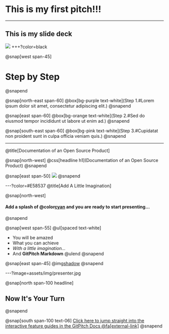 

# This is my first pitch!!!

---

## This is my slide deck

![](assets/img/presentation.png)
+++?color=black

@snap[west span-45]
# Step by Step
@snapend

@snap[north-east span-60]
@box[bg-purple text-white](Step 1.#Lorem ipsum dolor sit amet, consectetur adipiscing elit.)
@snapend

@snap[east span-60]
@box[bg-orange text-white](Step 2.#Sed do eiusmod tempor incididunt ut labore ut enim ad.)
@snapend

@snap[south-east span-60]
@box[bg-pink text-white](Step 3.#Cupidatat non proident sunt in culpa officia veniam quis.)
@snapend

---
@title[Documentation of an Open Source Product]

@snap[north-west]
@css[headline h1](Documentation of an Open Source Product)
@snapend

@snap[east span-50]
![](assets/img/presentation.png)
@snapend

---?color=#E58537
@title[Add A Little Imagination]

@snap[north-west]
#### Add a splash of @color[cyan](**color**) and you are ready to start presenting...
@snapend

@snap[west span-55]
@ul[spaced text-white]
- You will be amazed
- What you can achieve
- *With a little imagination...*
- And **GitPitch Markdown**
@ulend
@snapend

@snap[east span-45]
@img[shadow](assets/img/conference.png)
@snapend

---?image=assets/img/presenter.jpg

@snap[north span-100 headline]
## Now It's Your Turn
@snapend

@snap[south span-100 text-06]
[Click here to jump straight into the interactive feature guides in the GitPitch Docs @fa[external-link]](https://gitpitch.com/docs/getting-started/tutorial/)
@snapend
